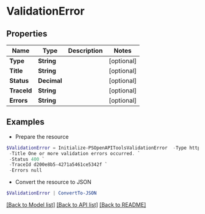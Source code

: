 # ValidationError
## Properties

Name | Type | Description | Notes
------------ | ------------- | ------------- | -------------
**Type** | **String** |  | [optional] 
**Title** | **String** |  | [optional] 
**Status** | **Decimal** |  | [optional] 
**TraceId** | **String** |  | [optional] 
**Errors** | **String** |  | [optional] 

## Examples

- Prepare the resource
```powershell
$ValidationError = Initialize-PSOpenAPIToolsValidationError  -Type https://tools.ietf.org/html/rfc7231#section-6.5.1 `
 -Title One or more validation errors occurred. `
 -Status 400 `
 -TraceId d200e8b5-4271a5461ce5342f `
 -Errors null
```

- Convert the resource to JSON
```powershell
$ValidationError | ConvertTo-JSON
```

[[Back to Model list]](../README.md#documentation-for-models) [[Back to API list]](../README.md#documentation-for-api-endpoints) [[Back to README]](../README.md)

